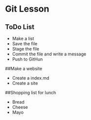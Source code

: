 # Git Lesson
## ToDo List

* Make a list
* Save the file
* Stage the file
* Commit the file and write a message
* Push to GitHun

##Make a website 
* Create a index.md
* Create a site

##Shopping list for lunch
* Bread
* Cheese
* Mayo